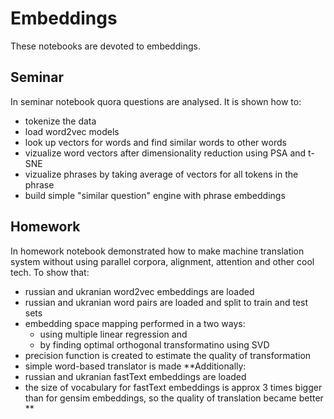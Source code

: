 # Embeddings
These notebooks are devoted to embeddings. 

## Seminar
In seminar notebook quora questions are analysed. 
It is shown how to:
 - tokenize the data
 - load word2vec models
 - look up vectors for words and find similar words to other words
 - vizualize word vectors after dimensionality reduction using PSA and t-SNE
 - vizualize phrases by taking average of vectors for all tokens in the phrase 
 - build simple "similar question" engine with phrase embeddings

## Homework
In homework notebook demonstrated how to make machine translation system without using parallel corpora, alignment, attention and other cool tech.
To show that:
 - russian and ukranian word2vec embeddings are loaded
 - russian and ukranian word pairs are loaded and split to train and test sets
 - embedding space mapping performed in a two ways:
   - using multiple linear regression and 
   - by finding optimal orthogonal transformatino using SVD
 - precision function is created to estimate the quality of transformation
 - simple word-based translator is made
**Additionally:
  - russian and ukranian fastText embeddings are loaded
  - the size of vocabulary for fastText embeddings is approx 3 times bigger than for gensim embeddings, so the quality of translation became better
**
